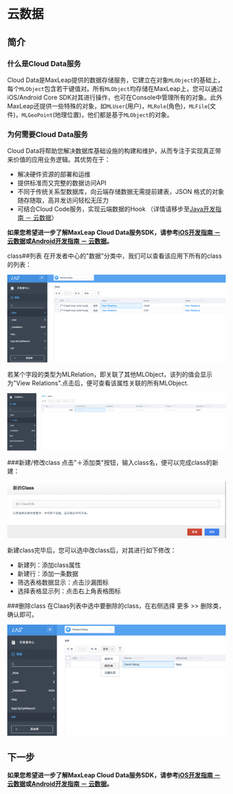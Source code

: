 # 云数据
## 简介

### 什么是Cloud Data服务
Cloud Data是MaxLeap提供的数据存储服务，它建立在对象`MLObject`的基础上，每个`MLObject`包含若干键值对。所有`MLObject`均存储在MaxLeap上，您可以通过iOS/Android Core SDK对其进行操作，也可在Console中管理所有的对象。此外MaxLeap还提供一些特殊的对象，如`MLUser`(用户)，`MLRole`(角色)，`MLFile`(文件)，`MLGeoPoint`(地理位置)，他们都是基于`MLObject`的对象。

### 为何需要Cloud Data服务
Cloud Data将帮助您解决数据库基础设施的构建和维护，从而专注于实现真正带来价值的应用业务逻辑。其优势在于：

* 解决硬件资源的部署和运维
* 提供标准而又完整的数据访问API
* 不同于传统关系型数据库，向云端存储数据无需提前建表，JSON 格式的对象随存随取，高并发访问轻松无压力
* 可结合Cloud Code服务，实现云端数据的Hook （详情请移步至[Java开发指南 － 云数据](ML_DOCS_GUIDE_LINK_PLACEHOLDER_JAVA)）

**如果您希望进一步了解MaxLeap Cloud Data服务SDK，请参考[iOS开发指南 － 云数据](ML_DOCS_GUIDE_LINK_PLACEHOLDER_IOS#CLOUD_DATA_ZH)或[Android开发指南 － 云数据](ML_DOCS_GUIDE_LINK_PLACEHOLDER_ANDROID#CLOUD_DATA_ZH)。**

class##列表
在开发者中心的"数据"分类中，我们可以查看该应用下所有的class的列表：

![imgCDclassList.png](../../../images/imgCDclassList.png)

若某个字段的类型为MLRelation，即关联了其他MLObject，该列的值会显示为"View Relations".点击后，便可查看该属性关联的所有MLObject.

![imgCDShowRelation.png](../../../images/imgCDShowRelation.png)

###新建/修改class
点击"＋添加类"按钮，输入class名，便可以完成class的新建：

![imgCDAddclass.png](../../../images/imgCDAddclass.png)

新建class完毕后，您可以选中改class后，对其进行如下修改：

* 新建列：添加class属性
* 新建行：添加一条数据
* 筛选表格数据显示：点击沙漏图标
* 选择表格显示列：点击右上角表格图标

###删除class
在Claas列表中选中要删除的class，在右侧选择 更多 >> 删除类，确认即可。

![imgCDDeleteclass](../../../images/imgCDDeleteclass.png)

## 下一步
**如果您希望进一步了解MaxLeap Cloud Data服务SDK，请参考[iOS开发指南 － 云数据](ML_DOCS_GUIDE_LINK_PLACEHOLDER_IOS#CLOUD_DATA_ZH)或[Android开发指南 － 云数据](ML_DOCS_GUIDE_LINK_PLACEHOLDER_ANDROID#CLOUD_DATA_ZH)。**
